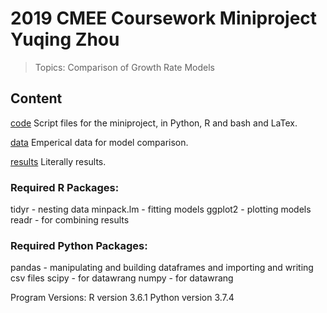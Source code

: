 
# 2019 CMEE Coursework Miniproject Yuqing Zhou
> Topics: Comparison of Growth Rate Models

## Content


[code](https://github.com/yz2919/CMEECourseWork/tree/master/MiniProject/code)
Script files for the miniproject, in Python, R and bash and LaTex.


[data](https://github.com/yz2919/CMEECourseWork/tree/master/MiniProject/data)
Emperical data for model comparison.


[results](https://github.com/yz2919/CMEECourseWork/tree/master/MiniProject/results)
Literally results.

### Required R Packages:
tidyr - nesting data
minpack.lm - fitting models
ggplot2 - plotting models
readr - for combining results


### Required Python Packages:
pandas - manipulating and building dataframes and importing and writing csv files
scipy - for datawrang
numpy - for datawrang

Program Versions:
R version 3.6.1
Python version 3.7.4
